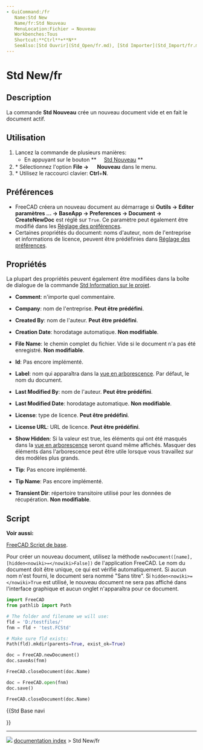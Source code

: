 ```yaml
---
- GuiCommand:/fr
   Name:Std New
   Name/fr:Std Nouveau
   MenuLocation:Fichier → Nouveau
   Workbenches:Tous
   Shortcut:**Ctrl**+**N**
   SeeAlso:[Std Ouvrir](Std_Open/fr.md), [Std Importer](Std_Import/fr.md)
---
```


# Std New/fr

## Description

La commande **Std Nouveau** crée un nouveau document vide et en fait le document actif.

## Utilisation

1.  Lancez la commande de plusieurs manières:
    -   En appuyant sur le bouton **<img src="images/Std_New.svg" width=16px> [Std Nouveau](Std_New/fr.md)
**
2.  \* Sélectionnez l\'option **File → <img src="images/Std_New.svg" width=16px> Nouveau** dans le menu.
3.  \* Utilisez le raccourci clavier: **Ctrl**+**N**.

## Préférences

-   FreeCAD créera un nouveau document au démarrage si **Outils → Editer paramètres ... → BaseApp → Preferences → Document → CreateNewDoc** est réglé sur `True`. Ce paramètre peut également être modifié dans les [Réglage des préférences](Preferences_Editor/fr#Document.md).
-   Certaines propriétés du document: noms d\'auteur, nom de l\'entreprise et informations de licence, peuvent être prédéfinies dans [Réglage des préférences](Preferences_Editor/fr#Document.md).

## Propriétés

La plupart des propriétés peuvent également être modifiées dans la boîte de dialogue de la commande [Std Information sur le projet](Std_ProjectInfo/fr.md).

-    **Comment**: n\'importe quel commentaire.

-    **Company**: nom de l\'entreprise. **Peut être prédéfini**.

-    **Created By**: nom de l\'auteur. **Peut être prédéfini**.

-    **Creation Date**: horodatage automatique. **Non modifiable**.

-    **File Name**: le chemin complet du fichier. Vide si le document n\'a pas été enregistré. **Non modifiable**.

-    **Id**: Pas encore implémenté.

-    **Label**: nom qui apparaîtra dans la [vue en arborescence](tree_view/fr.md). Par défaut, le nom du document.

-    **Last Modified By**: nom de l\'auteur. **Peut être prédéfini**.

-    **Last Modified Date**: horodatage automatique. **Non modifiable**.

-    **License**: type de licence. **Peut être prédéfini**.

-    **License URL**: URL de licence. **Peut être prédéfini**.

-    **Show Hidden**: Si la valeur est true, les éléments qui ont été masqués dans la [vue en arborescence](tree_view/fr.md) seront quand même affichés. Masquer des éléments dans l\'arborescence peut être utile lorsque vous travaillez sur des modèles plus grands.

-    **Tip**: Pas encore implémenté.

-    **Tip Name**: Pas encore implémenté.

-    **Transient Dir**: répertoire transitoire utilisé pour les données de récupération. **Non modifiable**.

## Script


**Voir aussi:**

[FreeCAD Script de base](FreeCAD_Scripting_Basics/fr.md).

Pour créer un nouveau document, utilisez la méthode `newDocument([name], [hidden<nowiki>=</nowiki>False])` de l\'application FreeCAD. Le nom du document doit être unique, ce qui est vérifié automatiquement. Si aucun nom n\'est fourni, le document sera nommé \"Sans titre\". Si `hidden<nowiki>=</nowiki>True` est utilisé, le nouveau document ne sera pas affiché dans l\'interface graphique et aucun onglet n\'apparaîtra pour ce document.


```python
import FreeCAD
from pathlib import Path

# The folder and filename we will use:
fld = 'D:/testfiles/'
fnm = fld + 'test.FCStd'

# Make sure fld exists:
Path(fld).mkdir(parents=True, exist_ok=True)

doc = FreeCAD.newDocument()
doc.saveAs(fnm)

FreeCAD.closeDocument(doc.Name)

doc = FreeCAD.open(fnm)
doc.save()

FreeCAD.closeDocument(doc.Name)
```





{{Std Base navi

}}



---
![](images/Button_right.svg) [documentation index](../README.md) > Std New/fr
